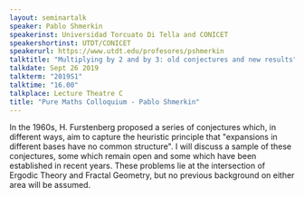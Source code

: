 ```yaml
---
layout: seminartalk
speaker: Pablo Shmerkin
speakerinst: Universidad Torcuato Di Tella and CONICET
speakershortinst: UTDT/CONICET
speakerurl: https://www.utdt.edu/profesores/pshmerkin
talktitle: "Multiplying by 2 and by 3: old conjectures and new results"
talkdate: Sept 26 2019
talkterm: "2019S1"
talktime: "16.00"
talkplace: Lecture Theatre C
title: "Pure Maths Colloquium - Pablo Shmerkin"
---
```


 In the 1960s, H. Furstenberg proposed a series of conjectures which, in different ways, aim to capture the heuristic principle that "expansions in different bases have no common structure". I will discuss a sample of these conjectures, some which remain open and some which have been established in recent years. These problems lie at the intersection of Ergodic Theory and Fractal Geometry, but no previous background on either area will be assumed.
